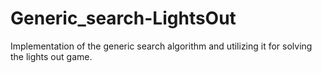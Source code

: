 # Generic_search-LightsOut
Implementation of the generic search algorithm and utilizing it for solving the lights out game.
